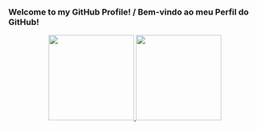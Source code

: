### Welcome to my GitHub Profile! / Bem-vindo ao meu Perfil do GitHub!

<div align="center">
  <a href="https://github.com/gianluca-magnabosco">
  <img height="170em" src="https://github-readme-stats.vercel.app/api?username=gianluca-magnabosco&show_icons=true&theme=dark&include_all_commits=true&count_private=true&border_radius=35"/>
  <img height="170em" src="https://github-readme-stats.vercel.app/api/top-langs/?username=gianluca-magnabosco&langs_count=7&theme=dark&border_radius=35"/>
</div>
